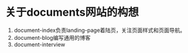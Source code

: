 # 关于documents网站的构想

1. document-index负责landing-page着陆页，关注页面样式和页面导航。
2. document-blog编写通用的博客
3. document-interview